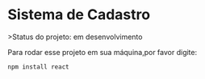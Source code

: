 <h1> Sistema de Cadastro</h1>
>Status do projeto: em desenvolvimento

Para rodar esse projeto em sua máquina,por favor digite:

```
npm install react
```
